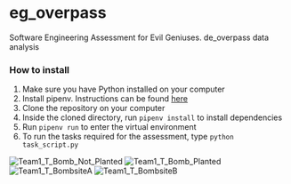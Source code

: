 # eg_overpass
Software Engineering Assessment for Evil Geniuses. de_overpass data analysis
### How to install
1) Make sure you have Python installed on your computer
2) Install pipenv. Instructions can be found [here](https://pipenv.pypa.io/en/latest/installation/)
3) Clone the repository on your computer
4) Inside the cloned directory, run `pipenv install` to install dependencies
5) Run `pipenv run` to enter the virtual environment
6) To run the tasks required for the assessment, type `python task_script.py`

![Team1_T_Bomb_Not_Planted](https://github.com/biennviquiera/eg_overpass/assets/66394477/26607163-03ff-47bc-bbcb-92650d408133)
![Team1_T_Bomb_Planted](https://github.com/biennviquiera/eg_overpass/assets/66394477/e778f5be-6ad3-4143-8b0f-043ad88254c8)
![Team1_T_BombsiteA](https://github.com/biennviquiera/eg_overpass/assets/66394477/7f3c016b-2770-4224-afff-9d3414ea41ee)
![Team1_T_BombsiteB](https://github.com/biennviquiera/eg_overpass/assets/66394477/310ddebd-df73-471e-b7be-d404fab903d3)
